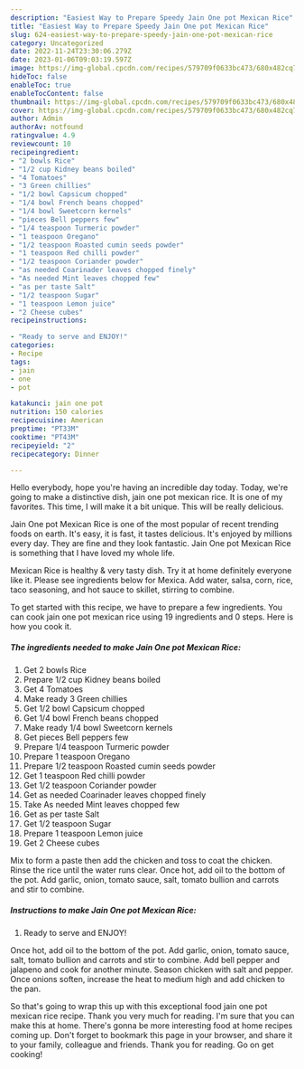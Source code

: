 ```yaml
---
description: "Easiest Way to Prepare Speedy Jain One pot Mexican Rice"
title: "Easiest Way to Prepare Speedy Jain One pot Mexican Rice"
slug: 624-easiest-way-to-prepare-speedy-jain-one-pot-mexican-rice
category: Uncategorized
date: 2022-11-24T23:30:06.279Z
date: 2023-01-06T09:03:19.597Z
image: https://img-global.cpcdn.com/recipes/579709f0633bc473/680x482cq70/jain-one-pot-mexican-rice-recipe-main-photo.jpg
hideToc: false
enableToc: true
enableTocContent: false
thumbnail: https://img-global.cpcdn.com/recipes/579709f0633bc473/680x482cq70/jain-one-pot-mexican-rice-recipe-main-photo.jpg
cover: https://img-global.cpcdn.com/recipes/579709f0633bc473/680x482cq70/jain-one-pot-mexican-rice-recipe-main-photo.jpg
author: Admin
authorAv: notfound
ratingvalue: 4.9
reviewcount: 10
recipeingredient:
- "2 bowls Rice"
- "1/2 cup Kidney beans boiled"
- "4 Tomatoes"
- "3 Green chillies"
- "1/2 bowl Capsicum chopped"
- "1/4 bowl French beans chopped"
- "1/4 bowl Sweetcorn kernels"
- "pieces Bell peppers few"
- "1/4 teaspoon Turmeric powder"
- "1 teaspoon Oregano"
- "1/2 teaspoon Roasted cumin seeds powder"
- "1 teaspoon Red chilli powder"
- "1/2 teaspoon Coriander powder"
- "as needed Coarinader leaves chopped finely"
- "As needed Mint leaves chopped few"
- "as per taste Salt"
- "1/2 teaspoon Sugar"
- "1 teaspoon Lemon juice"
- "2 Cheese cubes"
recipeinstructions:

- "Ready to serve and ENJOY!"
categories:
- Recipe
tags:
- jain
- one
- pot

katakunci: jain one pot 
nutrition: 150 calories
recipecuisine: American
preptime: "PT33M"
cooktime: "PT43M"
recipeyield: "2"
recipecategory: Dinner

---
```



Hello everybody, hope you're having an incredible day today. Today, we're going to make a distinctive dish, jain one pot mexican rice. It is one of my favorites. This time, I will make it a bit unique. This will be really delicious.

Jain One pot Mexican Rice is one of the most popular of recent trending foods on earth. It's easy, it is fast, it tastes delicious. It's enjoyed by millions every day. They are fine and they look fantastic. Jain One pot Mexican Rice is something that I have loved my whole life.

Mexican Rice is healthy &amp; very tasty dish. Try it at home definitely everyone like it. Please see ingredients below for Mexica. Add water, salsa, corn, rice, taco seasoning, and hot sauce to skillet, stirring to combine.


To get started with this recipe, we have to prepare a few ingredients. You can cook jain one pot mexican rice using 19 ingredients and 0 steps. Here is how you cook it.

<!--inarticleads1-->

##### The ingredients needed to make Jain One pot Mexican Rice:

1. Get 2 bowls Rice
1. Prepare 1/2 cup Kidney beans boiled
1. Get 4 Tomatoes
1. Make ready 3 Green chillies
1. Get 1/2 bowl Capsicum chopped
1. Get 1/4 bowl French beans chopped
1. Make ready 1/4 bowl Sweetcorn kernels
1. Get pieces Bell peppers few
1. Prepare 1/4 teaspoon Turmeric powder
1. Prepare 1 teaspoon Oregano
1. Prepare 1/2 teaspoon Roasted cumin seeds powder
1. Get 1 teaspoon Red chilli powder
1. Get 1/2 teaspoon Coriander powder
1. Get as needed Coarinader leaves chopped finely
1. Take As needed Mint leaves chopped few
1. Get as per taste Salt
1. Get 1/2 teaspoon Sugar
1. Prepare 1 teaspoon Lemon juice
1. Get 2 Cheese cubes


Mix to form a paste then add the chicken and toss to coat the chicken. Rinse the rice until the water runs clear. Once hot, add oil to the bottom of the pot. Add garlic, onion, tomato sauce, salt, tomato bullion and carrots and stir to combine. 

<!--inarticleads2-->

##### Instructions to make Jain One pot Mexican Rice:


1. Ready to serve and ENJOY!

Once hot, add oil to the bottom of the pot. Add garlic, onion, tomato sauce, salt, tomato bullion and carrots and stir to combine. Add bell pepper and jalapeno and cook for another minute. Season chicken with salt and pepper. Once onions soften, increase the heat to medium high and add chicken to the pan. 

So that's going to wrap this up with this exceptional food jain one pot mexican rice recipe. Thank you very much for reading. I'm sure that you can make this at home. There's gonna be more interesting food at home recipes coming up. Don't forget to bookmark this page in your browser, and share it to your family, colleague and friends. Thank you for reading. Go on get cooking!
